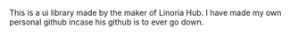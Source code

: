 This is a ui library made by the maker of Linoria Hub. I have made my own personal github incase his github is to ever go down.
